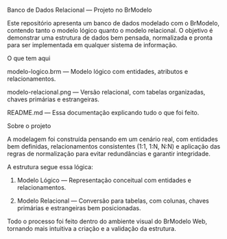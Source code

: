 Banco de Dados Relacional — Projeto no BrModelo

Este repositório apresenta um banco de dados modelado com o BrModelo, contendo tanto o modelo lógico quanto o modelo relacional. O objetivo é demonstrar uma estrutura de dados bem pensada, normalizada e pronta para ser implementada em qualquer sistema de informação.

O que tem aqui

modelo-logico.brm — Modelo lógico com entidades, atributos e relacionamentos.

modelo-relacional.png — Versão relacional, com tabelas organizadas, chaves primárias e estrangeiras.

README.md — Essa documentação explicando tudo o que foi feito.


Sobre o projeto

A modelagem foi construída pensando em um cenário real, com entidades bem definidas, relacionamentos consistentes (1:1, 1:N, N:N) e aplicação das regras de normalização para evitar redundâncias e garantir integridade.

A estrutura segue essa lógica:

1. Modelo Lógico — Representação conceitual com entidades e relacionamentos.


2. Modelo Relacional — Conversão para tabelas, com colunas, chaves primárias e estrangeiras bem posicionadas.



Todo o processo foi feito dentro do ambiente visual do BrModelo Web, tornando mais intuitiva a criação e a validação da estrutura.
